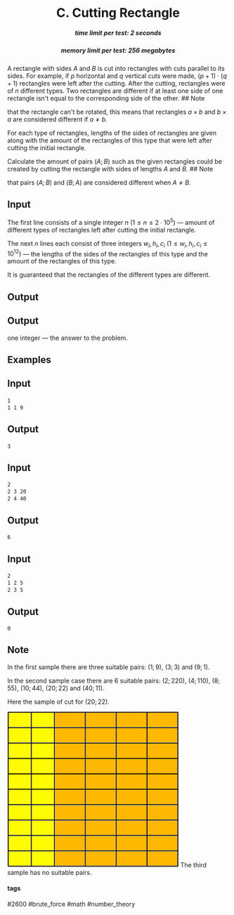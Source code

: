 <h1 style='text-align: center;'> C. Cutting Rectangle</h1>

<h5 style='text-align: center;'>time limit per test: 2 seconds</h5>
<h5 style='text-align: center;'>memory limit per test: 256 megabytes</h5>

A rectangle with sides $A$ and $B$ is cut into rectangles with cuts parallel to its sides. For example, if $p$ horizontal and $q$ vertical cuts were made, $(p + 1) \cdot (q + 1)$ rectangles were left after the cutting. After the cutting, rectangles were of $n$ different types. Two rectangles are different if at least one side of one rectangle isn't equal to the corresponding side of the other. ## Note

 that the rectangle can't be rotated, this means that rectangles $a \times b$ and $b \times a$ are considered different if $a \neq b$.

For each type of rectangles, lengths of the sides of rectangles are given along with the amount of the rectangles of this type that were left after cutting the initial rectangle.

Calculate the amount of pairs $(A; B)$ such as the given rectangles could be created by cutting the rectangle with sides of lengths $A$ and $B$. ## Note

 that pairs $(A; B)$ and $(B; A)$ are considered different when $A \neq B$.

## Input

The first line consists of a single integer $n$ ($1 \leq n \leq 2 \cdot 10^{5}$) — amount of different types of rectangles left after cutting the initial rectangle.

The next $n$ lines each consist of three integers $w_{i}, h_{i}, c_{i}$ $(1 \leq w_{i}, h_{i}, c_{i} \leq 10^{12})$ — the lengths of the sides of the rectangles of this type and the amount of the rectangles of this type.

It is guaranteed that the rectangles of the different types are different.

## Output

## Output

 one integer — the answer to the problem.

## Examples

## Input


```
1  
1 1 9  

```
## Output


```
3  

```
## Input


```
2  
2 3 20  
2 4 40  

```
## Output


```
6  

```
## Input


```
2  
1 2 5  
2 3 5  

```
## Output


```
0  

```
## Note

In the first sample there are three suitable pairs: $(1; 9)$, $(3; 3)$ and $(9; 1)$.

In the second sample case there are 6 suitable pairs: $(2; 220)$, $(4; 110)$, $(8; 55)$, $(10; 44)$, $(20; 22)$ and $(40; 11)$.

Here the sample of cut for $(20; 22)$.

 ![](images/a6b86b473206c99e7f6f10672f648ac008d23375.png) The third sample has no suitable pairs.



#### tags 

#2600 #brute_force #math #number_theory 